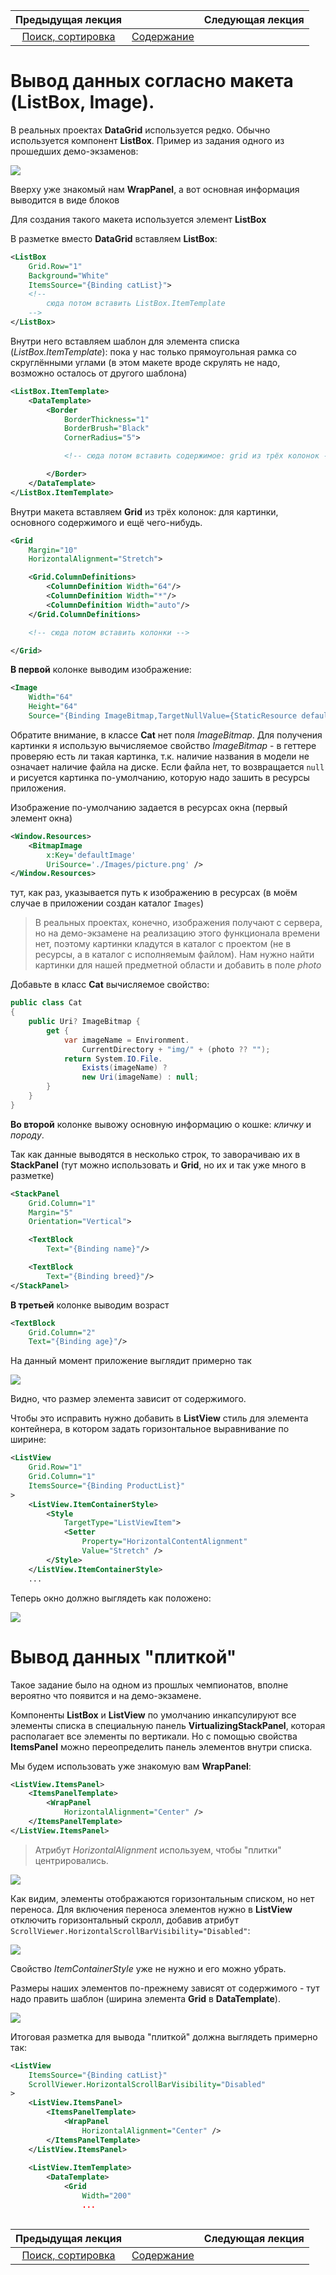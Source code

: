 Предыдущая лекция | &nbsp; | Следующая лекция
:----------------:|:----------:|:----------------:
[Поиск, сортировка](./articles/wpf_search_sort.md) | [Содержание](../readme.md#тема-8-оконные-приложения) | &nbsp;

# Вывод данных согласно макета (ListBox, Image).

В реальных проектах **DataGrid** используется редко. Обычно используется компонент **ListBox**. Пример из задания одного из прошедших демо-экзаменов:

![](../img/product_list_layout.jpg)


Вверху уже знакомый нам **WrapPanel**, а вот основная информация выводится в виде блоков

Для создания такого макета используется элемент **ListBox**

В разметке вместо **DataGrid** вставляем **ListBox**:

```xml
<ListBox 
    Grid.Row="1"
    Background="White"
    ItemsSource="{Binding catList}">
    <!-- 
        сюда потом вставить ListBox.ItemTemplate 
    -->
</ListBox>
```

Внутри него вставляем шаблон для элемента списка (*ListBox.ItemTemplate*): пока у нас только прямоугольная рамка со скруглёнными углами (в этом макете вроде скрулять не надо, возможно осталось от другого шаблона)

```xml
<ListBox.ItemTemplate>
    <DataTemplate>
        <Border 
            BorderThickness="1" 
            BorderBrush="Black" 
            CornerRadius="5">

            <!-- сюда потом вставить содержимое: grid из трёх колонок -->

        </Border>
    </DataTemplate>
</ListBox.ItemTemplate>  
```

Внутри макета вставляем **Grid** из трёх колонок: для картинки, основного содержимого и ещё чего-нибудь.

```xml
<Grid 
    Margin="10" 
    HorizontalAlignment="Stretch">

    <Grid.ColumnDefinitions>
        <ColumnDefinition Width="64"/>
        <ColumnDefinition Width="*"/>
        <ColumnDefinition Width="auto"/>
    </Grid.ColumnDefinitions>

    <!-- сюда потом вставить колонки -->

</Grid>
```

**В первой** колонке выводим изображение:

```xml
<Image
    Width="64" 
    Height="64"
    Source="{Binding ImageBitmap,TargetNullValue={StaticResource defaultImage}}" />
```

Обратите внимание, в классе **Cat** нет поля *ImageBitmap*. Для получения картинки я использую вычисляемое свойство *ImageBitmap* - в геттере проверяю есть ли такая картинка, т.к. наличие названия в модели не означает наличие файла на диске. Если файла нет, то возвращается `null` и рисуется картинка по-умолчанию, которую надо зашить в ресурсы приложения.

Изображение по-умолчанию задается в ресурсах окна (первый элемент окна)

```xml
<Window.Resources>
    <BitmapImage 
        x:Key='defaultImage' 
        UriSource='./Images/picture.png' />
</Window.Resources>
```

тут, как раз, указывается путь к изображению в ресурсах (в моём случае в приложении создан каталог `Images`)

>В реальных проектах, конечно, изображения получают с сервера, но на демо-экзамене на реализацию этого функционала времени нет, поэтому картинки кладутся в каталог с проектом (не в ресурсы, а в каталог с исполняемым файлом). Нам нужно найти картинки для нашей предметной области и добавить в поле _photo_

Добавьте в класс **Cat** вычисляемое свойство:  

```cs
public class Cat
{
    public Uri? ImageBitmap {
        get {
            var imageName = Environment.
                CurrentDirectory + "img/" + (photo ?? "");
            return System.IO.File.
                Exists(imageName) ? 
                new Uri(imageName) : null;
        }
    }
}
```

**Во второй** колонке вывожу основную информацию о кошке: _кличку_ и _породу_.

Так как данные выводятся в несколько строк, то заворачиваю их в **StackPanel** (тут можно использовать и **Grid**, но их и так уже много в разметке)

```xml
<StackPanel
    Grid.Column="1"
    Margin="5"
    Orientation="Vertical">

    <TextBlock 
        Text="{Binding name}"/>

    <TextBlock 
        Text="{Binding breed}"/>
</StackPanel>
```

**В третьей** колонке выводим возраст

```xml
<TextBlock 
    Grid.Column="2"
    Text="{Binding age}"/>
```

На данный момент приложение выглядит примерно так

![](../img/cs005.png)

Видно, что размер элемента зависит от содержимого.

Чтобы это исправить нужно добавить в **ListView** стиль для элемента контейнера, в котором задать горизонтальное выравнивание по ширине:

```xml
<ListView
    Grid.Row="1"
    Grid.Column="1"
    ItemsSource="{Binding ProductList}"
>
    <ListView.ItemContainerStyle>
        <Style 
            TargetType="ListViewItem">
            <Setter 
                Property="HorizontalContentAlignment"
                Value="Stretch" />
        </Style>
    </ListView.ItemContainerStyle>
    ...
```

Теперь окно должно выглядеть как положено:

![](../img/cs006.png)

# Вывод данных "плиткой"

Такое задание было на одном из прошлых чемпионатов, вполне вероятно что появится и на демо-экзамене.

Компоненты **ListBox** и **ListView** по умолчанию инкапсулируют все элементы списка в специальную панель **VirtualizingStackPanel**, которая располагает все элементы по вертикали. Но с помощью свойства **ItemsPanel** можно переопределить панель элементов внутри списка. 

Мы будем использовать уже знакомую вам **WrapPanel**:

```xml
<ListView.ItemsPanel>
    <ItemsPanelTemplate>
        <WrapPanel 
            HorizontalAlignment="Center" />
    </ItemsPanelTemplate>
</ListView.ItemsPanel>
```

>Атрибут *HorizontalAlignment* используем, чтобы "плитки" центрировались.

![](../img/01072.png)

Как видим, элементы отображаются горизонтальным списком, но нет переноса. Для включения переноса элементов нужно в **ListView** отключить горизонтальный скролл, добавив атрибут `ScrollViewer.HorizontalScrollBarVisibility="Disabled"`:

![](../img/01073.png)

Свойство *ItemContainerStyle* уже не нужно и его можно убрать.

Размеры наших элементов по-прежнему зависят от содержимого - тут надо править шаблон (ширина элемента **Grid** в **DataTemplate**).

![](../img/listbox001.png)

Итоговая разметка для вывода "плиткой" должна выглядеть примерно так:

```xml
<ListView
    ItemsSource="{Binding catList}"
    ScrollViewer.HorizontalScrollBarVisibility="Disabled" 
>
    <ListView.ItemsPanel>
        <ItemsPanelTemplate>
            <WrapPanel 
                HorizontalAlignment="Center" />
        </ItemsPanelTemplate>
    </ListView.ItemsPanel>
    
    <ListView.ItemTemplate>
        <DataTemplate>
            <Grid
                Width="200"
                ...
```

```xml
```

Предыдущая лекция | &nbsp; | Следующая лекция
:----------------:|:----------:|:----------------:
[Поиск, сортировка](./articles/wpf_search_sort.md) | [Содержание](../readme.md#тема-8-оконные-приложения) | &nbsp;